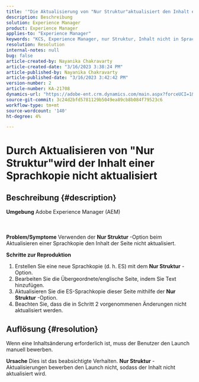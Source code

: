 ```yaml
---
title: '"Die Aktualisierung von "Nur Struktur"aktualisiert den Inhalt einer Sprachkopie nicht."'
description: Beschreibung
solution: Experience Manager
product: Experience Manager
applies-to: "Experience Manager"
keywords: "KCS, Experience Manager, nur Struktur, Inhalt nicht in Sprachkopie aktualisiert"
resolution: Resolution
internal-notes: null
bug: false
article-created-by: Nayanika Chakravarty
article-created-date: "3/16/2023 3:38:24 PM"
article-published-by: Nayanika Chakravarty
article-published-date: "3/16/2023 3:42:42 PM"
version-number: 2
article-number: KA-21708
dynamics-url: "https://adobe-ent.crm.dynamics.com/main.aspx?forceUCI=1&pagetype=entityrecord&etn=knowledgearticle&id=5eb3db92-10c4-ed11-83ff-6045bd006793"
source-git-commit: 3c24d2bfd5781129b5049ea89cb8b084f79523c6
workflow-type: tm+mt
source-wordcount: '140'
ht-degree: 4%

---
```


# Durch Aktualisieren von &quot;Nur Struktur&quot;wird der Inhalt einer Sprachkopie nicht aktualisiert

## Beschreibung {#description}

<b>Umgebung</b>
Adobe Experience Manager (AEM)
<br><br> <br><br><b>Problem/Symptome</b>
Verwenden der <b>Nur Struktur</b> -Option beim Aktualisieren einer Sprachkopie den Inhalt der Seite nicht aktualisiert.

<b>Schritte zur Reproduktion</b>

1. Erstellen Sie eine neue Sprachkopie (d. h. ES) mit dem <b>Nur Struktur</b> -Option.
2. Bearbeiten Sie die Übergeordnete/englische Seite, indem Sie Text hinzufügen.
3. Aktualisieren Sie die ES-Sprachkopie dieser Seite mithilfe der <b>Nur Struktur</b> -Option.
4. Beachten Sie, dass die in Schritt 2 vorgenommenen Änderungen nicht aktualisiert werden.



## Auflösung {#resolution}


Wenn eine Inhaltsänderung erforderlich ist, muss der Benutzer den Launch manuell bewerben.


<b>Ursache</b>
Dies ist das beabsichtigte Verhalten. <b>Nur Struktur</b> -Aktualisierungen bewerben den Launch nicht, sodass der Inhalt nicht aktualisiert wird.
